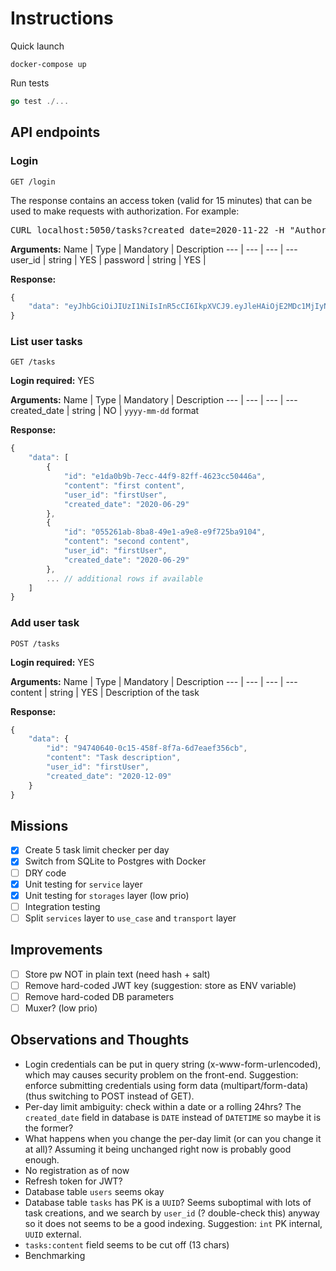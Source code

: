 # Instructions

Quick launch

```shell
docker-compose up
```

Run tests

```go
go test ./...
```

## API endpoints

### Login

```
GET /login
```

The response contains an access token (valid for 15 minutes) that can be used to make requests with authorization. For example:

<pre>
CURL localhost:5050/tasks?created_date=2020-11-22 -H "Authorization: <em>YOUR_ACCESS_TOKEN</em>"
</pre>

**Arguments:**
Name | Type | Mandatory | Description
--- | --- | --- | ---
user_id | string | YES |
password | string | YES |

**Response:**

```javascript
{
    "data": "eyJhbGciOiJIUzI1NiIsInR5cCI6IkpXVCJ9.eyJleHAiOjE2MDc1MjIyNjAsInVzZXJfaWQiOiJmaXJzdFVzZXIifQ.FZXUnwVIYbrOf6cxX-1dR4DxBaZu56-xytiKF2EAmlU"
}
```

### List user tasks

```
GET /tasks
```

**Login required:** YES

**Arguments:**
Name | Type | Mandatory | Description
--- | --- | --- | ---
created_date | string | NO | `yyyy-mm-dd` format

**Response:**

```javascript
{
    "data": [
        {
            "id": "e1da0b9b-7ecc-44f9-82ff-4623cc50446a",
            "content": "first content",
            "user_id": "firstUser",
            "created_date": "2020-06-29"
        },
        {
            "id": "055261ab-8ba8-49e1-a9e8-e9f725ba9104",
            "content": "second content",
            "user_id": "firstUser",
            "created_date": "2020-06-29"
        },
        ... // additional rows if available
    ]
}
```

### Add user task

```
POST /tasks
```

**Login required:** YES

**Arguments:**
Name | Type | Mandatory | Description
--- | --- | --- | ---
content | string | YES | Description of the task

**Response:**

```javascript
{
    "data": {
        "id": "94740640-0c15-458f-8f7a-6d7eaef356cb",
        "content": "Task description",
        "user_id": "firstUser",
        "created_date": "2020-12-09"
    }
}
```

## Missions

- [x] Create 5 task limit checker per day
- [x] Switch from SQLite to Postgres with Docker
- [ ] DRY code
- [x] Unit testing for `service` layer
- [x] Unit testing for `storages` layer (low prio)
- [ ] Integration testing
- [ ] Split `services` layer to `use_case` and `transport` layer

## Improvements

- [ ] Store pw NOT in plain text (need hash + salt)
- [ ] Remove hard-coded JWT key (suggestion: store as ENV variable)
- [ ] Remove hard-coded DB parameters
- [ ] Muxer? (low prio)

## Observations and Thoughts

- Login credentials can be put in query string (x-www-form-urlencoded), which may causes security problem on the front-end. Suggestion: enforce submitting credentials using form data (multipart/form-data) (thus switching to POST instead of GET).
- Per-day limit ambiguity: check within a date or a rolling 24hrs? The `created_date` field in database is `DATE` instead of `DATETIME` so maybe it is the former?
- What happens when you change the per-day limit (or can you change it at all)? Assuming it being unchanged right now is probably good enough.
- No registration as of now
- Refresh token for JWT?
- Database table `users` seems okay
- Database table `tasks` has PK is a `UUID`? Seems suboptimal with lots of task creations, and we search by `user_id` (? double-check this) anyway so it does not seems to be a good indexing. Suggestion: `int` PK internal, `UUID` external.
- `tasks:content` field seems to be cut off (13 chars)
- Benchmarking

